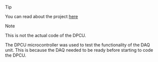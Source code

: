 > [!TIP]
> You can read about the project [here](https://www.esa.int/Education/ESA_Academy_Experiments_programme/Meet_the_Team_SPaRKLE)

> [!NOTE]
> This is not the actual code of the DPCU.
> 
> The DPCU microcontroller was used to test the functionality of the DAQ unit.
> This is because the DAQ needed to be ready before starting to code the DPCU.
